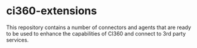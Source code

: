 # ci360-extensions
This repository contains a number of connectors and agents that are ready to be used to enhance the capabilities of CI360 and connect to 3rd party services.
